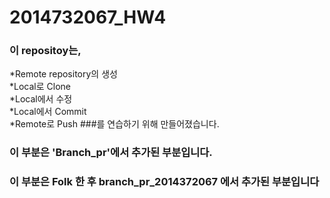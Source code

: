 # 2014732067_HW4

### 이 repositoy는,
*Remote repository의 생성  
*Local로 Clone  
*Local에서 수정  
*Local에서 Commit  
*Remote로 Push
###를 연습하기 위해 만들어졌습니다.

### 이 부분은 'Branch_pr'에서 추가된 부분입니다.

### 이 부분은 Folk 한 후 branch_pr_2014372067 에서 추가된 부분입니다